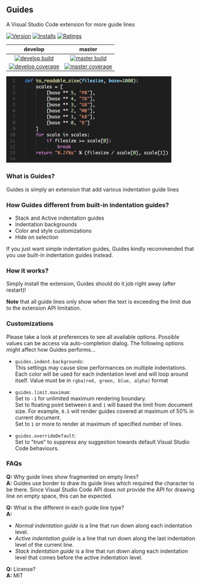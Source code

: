 ## Guides

A Visual Studio Code extension for more guide lines

[![Version](https://img.shields.io/vscode-marketplace/v/spywhere.guides.svg?style=flat-square)](https://marketplace.visualstudio.com/items?itemName=spywhere.guides)
[![Installs](https://img.shields.io/vscode-marketplace/d/spywhere.guides.svg?style=flat-square)](https://marketplace.visualstudio.com/items?itemName=spywhere.guides)
[![Ratings](https://img.shields.io/vscode-marketplace/r/spywhere.guides.svg?style=flat-square)](https://marketplace.visualstudio.com/items?itemName=spywhere.guides)

develop|master
:-:|:-:
[![develop build](https://img.shields.io/travis/spywhere/vscode-guides/develop.svg?style=flat-square)](https://travis-ci.org/spywhere/vscode-guides)|[![master build](https://img.shields.io/travis/spywhere/vscode-guides/master.svg?style=flat-square)](https://travis-ci.org/spywhere/vscode-guides)
[![develop coverage](https://img.shields.io/coveralls/github/spywhere/vscode-guides/develop.svg?style=flat-square)](https://coveralls.io/github/spywhere/vscode-guides?branch=develop)|[![master coverage](https://img.shields.io/coveralls/github/spywhere/vscode-guides/master.svg?style=flat-square)](https://coveralls.io/github/spywhere/vscode-guides?branch=master)

![Screenshot](images/screenshot.png)

### What is Guides?
Guides is simply an extension that add various indentation guide lines

### How Guides different from built-in indentation guides?
- Stack and Active indentation guides
- Indentation backgrounds
- Color and style customizations
- Hide on selection

If you just want simple indentation guides, Guides kindly recommended that you use built-in indentation guides instead.

### How it works?
Simply install the extension, Guides should do it job right away (after restart)!

**Note** that all guide lines only show when the text is exceeding the limit due to the extension API limitation.

### Customizations

Please take a look at preferences to see all available options.
Possible values can be access via auto-completion dialog.
The following options might affect how Guides performs...

- `guides.indent.backgrounds`:  
This settings may cause slow performances on multiple indentations.
Each color will be used for each indentation level and will loop around itself.
Value must be in `rgba(red, green, blue, alpha)` format

- `guides.limit.maximum`:  
Set to `-1` for unlimited maximum rendering boundary.  
Set to floating point between `0` and `1` will based the limit from document size.
For example, `0.5` will render guides covered at maximum of 50% in current document.  
Set to `1` or more to render at maximum of specified number of lines.

- `guides.overrideDefault`:  
Set to "true" to suppress any suggestion towards default Visual Studio Code behaviours.

### FAQs

**Q:** Why guide lines show fragmented on empty lines?  
**A:** Guides use border to draw its guide lines which required the character to be there.
Since Visual Studio Code API does not provide the API for drawing line on empty space, this can be expected.

**Q:** What is the different in each guide line type?  
**A:**
- *Normal indentation guide* is a line that run down along each indentation level.
- *Active indentation guide* is a line that run down along the last indentation level of the current line.
- *Stack indentation guide* is a line that run down along each indentation level that comes before the active indentation level.

**Q:** License?  
**A:** MIT
